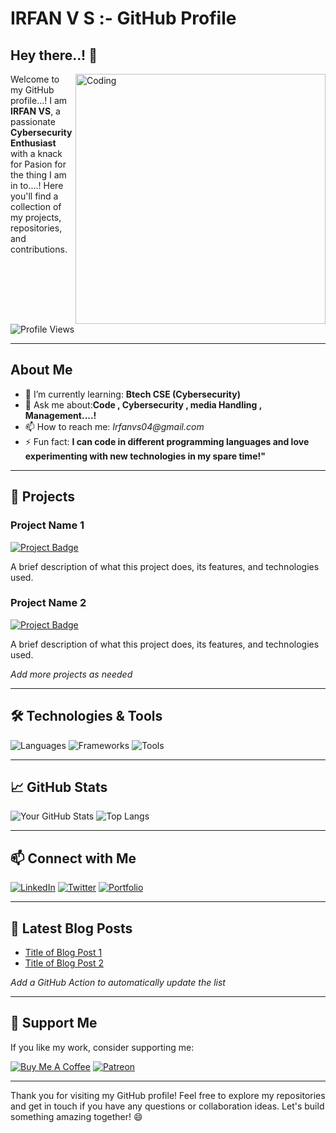 # **IRFAN V S** :- GitHub Profile


## Hey there..! 👋

<img align="right" alt="Coding" width="400" src="https://i.pinimg.com/originals/fc/21/16/fc2116fb21de12a62d4b36c31bbb1e6f.gif">

Welcome to my GitHub profile...! I am **IRFAN VS**, a passionate **Cybersecurity Enthusiast** with a knack for Pasion for the thing I am in to....! Here you'll find a collection of my projects, repositories, and contributions.

![Profile Views](https://komarev.com/ghpvc/?username=yourusername&color=blueviolet)

---

## About Me

- 🌱 I’m currently learning: **Btech CSE (Cybersecurity)**
- 💬 Ask me about:**Code , Cybersecurity , media Handling , Management....!**
- 📫 How to reach me: _Irfanvs04@gmail.com_ 
- ⚡ Fun fact:  **I can code in  different programming languages and love experimenting with new technologies in my spare time!"**

---

## 🚀 Projects

### Project Name 1
[![Project Badge](URL-to-badge)](URL-to-project)

A brief description of what this project does, its features, and technologies used.

### Project Name 2
[![Project Badge](URL-to-badge)](URL-to-project)

A brief description of what this project does, its features, and technologies used.

*Add more projects as needed*

---

## 🛠️ Technologies & Tools

![Languages](https://img.shields.io/badge/Languages-Python%20|%20JavaScript%20|%20Java%20|%20C++-blue)
![Frameworks](https://img.shields.io/badge/Frameworks-React%20|%20Node.js%20|%20Django%20|%20Spring-green)
![Tools](https://img.shields.io/badge/Tools-Git%20|%20Docker%20|%20Kubernetes%20|%20AWS-orange)

---

## 📈 GitHub Stats

![Your GitHub Stats](https://github-readme-stats.vercel.app/api?username=yourusername&show_icons=true&theme=radical)
![Top Langs](https://github-readme-stats.vercel.app/api/top-langs/?username=yourusername&layout=compact&theme=radical)

---

## 📫 Connect with Me

[![LinkedIn](https://img.shields.io/badge/LinkedIn-Profile-blue)](https://www.linkedin.com/in/yourprofile/)
[![Twitter](https://img.shields.io/badge/Twitter-Profile-blue)](https://twitter.com/yourprofile)
[![Portfolio](https://img.shields.io/badge/Portfolio-Website-orange)](https://yourwebsite.com)

---

## 📝 Latest Blog Posts

<!-- BLOG-POST-LIST:START -->
- [Title of Blog Post 1](URL-to-blog-post-1)
- [Title of Blog Post 2](URL-to-blog-post-2)
<!-- BLOG-POST-LIST:END -->

*Add a GitHub Action to automatically update the list*

---

## 🤝 Support Me

If you like my work, consider supporting me:

[![Buy Me A Coffee](https://img.shields.io/badge/Buy%20Me%20A%20Coffee-Support-yellow)](https://www.buymeacoffee.com/yourprofile)
[![Patreon](https://img.shields.io/badge/Patreon-Support-orange)](https://www.patreon.com/yourprofile)

---

Thank you for visiting my GitHub profile! Feel free to explore my repositories and get in touch if you have any questions or collaboration ideas. Let's build something amazing together! 😄

